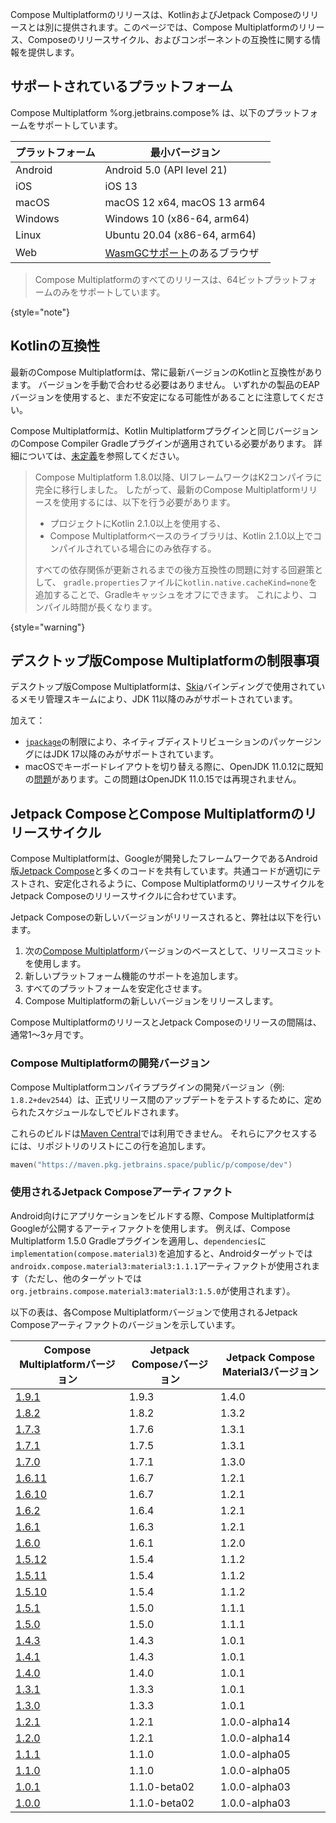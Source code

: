 [//]: # (title: 互換性とバージョン)

Compose Multiplatformのリリースは、KotlinおよびJetpack Composeのリリースとは別に提供されます。このページでは、Compose Multiplatformのリリース、Composeのリリースサイクル、およびコンポーネントの互換性に関する情報を提供します。

## サポートされているプラットフォーム

Compose Multiplatform %org.jetbrains.compose% は、以下のプラットフォームをサポートしています。

| プラットフォーム | 最小バージョン                                                                                        |
|----------|--------------------------------------------------------------------------------------------------------|
| Android  | Android 5.0 (API level 21)                                                                             |
| iOS      | iOS 13                                                                                                 |
| macOS    | macOS 12 x64, macOS 13 arm64                                                                           |
| Windows  | Windows 10 (x86-64, arm64)                                                                             |
| Linux    | Ubuntu 20.04 (x86-64, arm64)                                                                           |
| Web      | [WasmGCサポート](https://kotlinlang.org/docs/wasm-configuration.html#browser-versions)のあるブラウザ |

[//]: # (https://youtrack.jetbrains.com/issue/CMP-7539)

> Compose Multiplatformのすべてのリリースは、64ビットプラットフォームのみをサポートしています。
>
{style="note"}

## Kotlinの互換性

最新のCompose Multiplatformは、常に最新バージョンのKotlinと互換性があります。
バージョンを手動で合わせる必要はありません。
いずれかの製品のEAPバージョンを使用すると、まだ不安定になる可能性があることに注意してください。

Compose Multiplatformは、Kotlin Multiplatformプラグインと同じバージョンのCompose Compiler Gradleプラグインが適用されている必要があります。
詳細については、[未定義](compose-compiler.md#migrating-a-compose-multiplatform-project)を参照してください。

> Compose Multiplatform 1.8.0以降、UIフレームワークはK2コンパイラに完全に移行しました。
> したがって、最新のCompose Multiplatformリリースを使用するには、以下を行う必要があります。
> * プロジェクトにKotlin 2.1.0以上を使用する、
> * Compose Multiplatformベースのライブラリは、Kotlin 2.1.0以上でコンパイルされている場合にのみ依存する。
>
> すべての依存関係が更新されるまでの後方互換性の問題に対する回避策として、
> `gradle.properties`ファイルに`kotlin.native.cacheKind=none`を追加することで、Gradleキャッシュをオフにできます。
> これにより、コンパイル時間が長くなります。
>
{style="warning"}

## デスクトップ版Compose Multiplatformの制限事項

デスクトップ版Compose Multiplatformは、[Skia](https://skia.org/)バインディングで使用されているメモリ管理スキームにより、JDK 11以降のみがサポートされています。

加えて：
* [`jpackage`](https://docs.oracle.com/en/java/javase/17/docs/specs/man/jpackage.html)の制限により、ネイティブディストリビューションのパッケージングにはJDK 17以降のみがサポートされています。
* macOSでキーボードレイアウトを切り替える際に、OpenJDK 11.0.12に既知の[問題](https://github.com/JetBrains/compose-multiplatform/issues/940)があります。この問題はOpenJDK 11.0.15では再現されません。

## Jetpack ComposeとCompose Multiplatformのリリースサイクル

Compose Multiplatformは、Googleが開発したフレームワークであるAndroid版[Jetpack Compose](https://developer.android.com/jetpack/compose)と多くのコードを共有しています。共通コードが適切にテストされ、安定化されるように、Compose MultiplatformのリリースサイクルをJetpack Composeのリリースサイクルに合わせています。

Jetpack Composeの新しいバージョンがリリースされると、弊社は以下を行います。

1.  次の[Compose Multiplatform](https://github.com/JetBrains/androidx)バージョンのベースとして、リリースコミットを使用します。
2.  新しいプラットフォーム機能のサポートを追加します。
3.  すべてのプラットフォームを安定化させます。
4.  Compose Multiplatformの新しいバージョンをリリースします。

Compose MultiplatformのリリースとJetpack Composeのリリースの間隔は、通常1〜3ヶ月です。

### Compose Multiplatformの開発バージョン

Compose Multiplatformコンパイラプラグインの開発バージョン（例: `1.8.2+dev2544`）は、正式リリース間のアップデートをテストするために、定められたスケジュールなしでビルドされます。

これらのビルドは[Maven Central](https://central.sonatype.com/)では利用できません。
それらにアクセスするには、リポジトリのリストにこの行を追加します。

```kotlin
maven("https://maven.pkg.jetbrains.space/public/p/compose/dev")
```

### 使用されるJetpack Composeアーティファクト

Android向けにアプリケーションをビルドする際、Compose MultiplatformはGoogleが公開するアーティファクトを使用します。
例えば、Compose Multiplatform 1.5.0 Gradleプラグインを適用し、`dependencies`に`implementation(compose.material3)`を追加すると、Androidターゲットでは`androidx.compose.material3:material3:1.1.1`アーティファクトが使用されます（ただし、他のターゲットでは`org.jetbrains.compose.material3:material3:1.5.0`が使用されます）。

以下の表は、各Compose Multiplatformバージョンで使用されるJetpack Composeアーティファクトのバージョンを示しています。

| Compose Multiplatformバージョン                                                     | Jetpack Composeバージョン | Jetpack Compose Material3バージョン |
|-----------------------------------------------------------------------------------|-------------------------|-----------------------------------|
| [1.9.1](https://github.com/JetBrains/compose-multiplatform/releases/tag/v1.9.0)   | 1.9.3                   | 1.4.0                             |
| [1.8.2](https://github.com/JetBrains/compose-multiplatform/releases/tag/v1.8.2)   | 1.8.2                   | 1.3.2                             |
| [1.7.3](https://github.com/JetBrains/compose-multiplatform/releases/tag/v1.7.3)   | 1.7.6                   | 1.3.1                             |
| [1.7.1](https://github.com/JetBrains/compose-multiplatform/releases/tag/v1.7.1)   | 1.7.5                   | 1.3.1                             |
| [1.7.0](https://github.com/JetBrains/compose-multiplatform/releases/tag/v1.7.0)   | 1.7.1                   | 1.3.0                             |
| [1.6.11](https://github.com/JetBrains/compose-multiplatform/releases/tag/v1.6.11) | 1.6.7                   | 1.2.1                             |
| [1.6.10](https://github.com/JetBrains/compose-multiplatform/releases/tag/v1.6.10) | 1.6.7                   | 1.2.1                             |
| [1.6.2](https://github.com/JetBrains/compose-multiplatform/releases/tag/v1.6.2)   | 1.6.4                   | 1.2.1                             |
| [1.6.1](https://github.com/JetBrains/compose-multiplatform/releases/tag/v1.6.1)   | 1.6.3                   | 1.2.1                             |
| [1.6.0](https://github.com/JetBrains/compose-multiplatform/releases/tag/v1.6.0)   | 1.6.1                   | 1.2.0                             |
| [1.5.12](https://github.com/JetBrains/compose-multiplatform/releases/tag/v1.5.12) | 1.5.4                   | 1.1.2                             |
| [1.5.11](https://github.com/JetBrains/compose-multiplatform/releases/tag/v1.5.11) | 1.5.4                   | 1.1.2                             |
| [1.5.10](https://github.com/JetBrains/compose-multiplatform/releases/tag/v1.5.10) | 1.5.4                   | 1.1.2                             |
| [1.5.1](https://github.com/JetBrains/compose-multiplatform/releases/tag/v1.5.1)   | 1.5.0                   | 1.1.1                             |
| [1.5.0](https://github.com/JetBrains/compose-multiplatform/releases/tag/v1.5.0)   | 1.5.0                   | 1.1.1                             |
| [1.4.3](https://github.com/JetBrains/compose-multiplatform/releases/tag/v1.4.3)   | 1.4.3                   | 1.0.1                             |
| [1.4.1](https://github.com/JetBrains/compose-multiplatform/releases/tag/v1.4.1)   | 1.4.3                   | 1.0.1                             |
| [1.4.0](https://github.com/JetBrains/compose-multiplatform/releases/tag/v1.4.0)   | 1.4.0                   | 1.0.1                             |
| [1.3.1](https://github.com/JetBrains/compose-multiplatform/releases/tag/v1.3.1)   | 1.3.3                   | 1.0.1                             |
| [1.3.0](https://github.com/JetBrains/compose-multiplatform/releases/tag/v1.3.0)   | 1.3.3                   | 1.0.1                             |
| [1.2.1](https://github.com/JetBrains/compose-multiplatform/releases/tag/v1.2.1)   | 1.2.1                   | 1.0.0-alpha14                     |
| [1.2.0](https://github.com/JetBrains/compose-multiplatform/releases/tag/v1.2.0)   | 1.2.1                   | 1.0.0-alpha14                     |
| [1.1.1](https://github.com/JetBrains/compose-multiplatform/releases/tag/v1.1.1)   | 1.1.0                   | 1.0.0-alpha05                     |
| [1.1.0](https://github.com/JetBrains/compose-multiplatform/releases/tag/v1.1.0)   | 1.1.0                   | 1.0.0-alpha05                     |
| [1.0.1](https://github.com/JetBrains/compose-multiplatform/releases/tag/v1.0.1)   | 1.1.0-beta02            | 1.0.0-alpha03                     |
| [1.0.0](https://github.com/JetBrains/compose-multiplatform/releases/tag/v1.0.0)   | 1.1.0-beta02            | 1.0.0-alpha03                     |